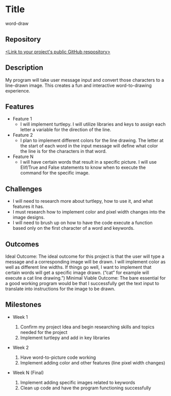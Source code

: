# Title
word-draw

## Repository
[<Link to your project's public GitHub respository>](https://github.com/brae2200/word-draw)

## Description
My program will take user message input and convert those characters to a line-drawn image. This creates a fun and interactive word-to-drawing experience. 

## Features
- Feature 1
	- I will implement turtlepy. I will utilize libraries and keys to assign each letter a variable for the direction of the line. 
- Feature 2
	- I plan to implement different colors for the line drawing. The letter at the start of each word in the input message will define what color the line is for the characters in that word.  
- Feature N 
	- I will have certain words that result in a specific picture. I will use Elif/True and False statements to know when to execute the command for the specific image.

## Challenges
- I will need to research more about turtlepy, how to use it, and what features it has.
- I must research how to implement color and pixel width changes into the image designs.
- I will need to brush up on how to have the code execute a function based only on the first character of a word and keywords.

## Outcomes
Ideal Outcome:
The ideal outcome for this project is that the user will type a message and a corresponding image will be drawn. I will implement color as well as different line widths. If things go well, I want to implement that certain words will get a specific image drawn. (“cat” for example will execute a cat line drawing.”)
Minimal Viable Outcome:
The bare essential for a good working program would be that I successfully get the text input to translate into instructions for the image to be drawn. 

## Milestones

- Week 1
  1. Confirm my project Idea and begin researching skills and topics needed for the project
  2. Implement turtlepy and add in key libraries

- Week 2
  1. Have word-to-picture code working 
  2. Implement adding color and other features (line pixel width changes)

- Week N (Final)
  1. Implement adding specific images related to keywords
  2. Clean up code and have the program functioning successfully
